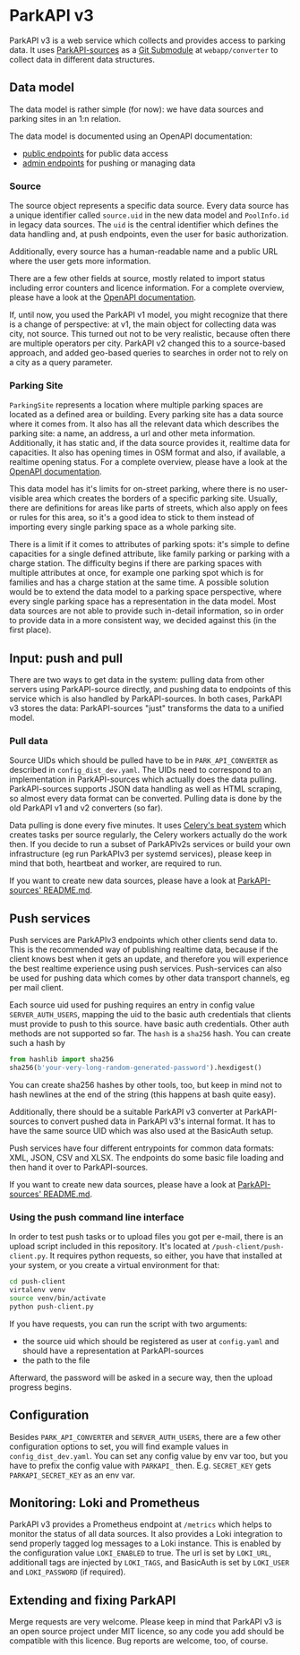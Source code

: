 # ParkAPI v3

ParkAPI v3 is a web service which collects and provides access to parking data. It uses
[ParkAPI-sources](https://github.com/ParkenDD/ParkAPI2-sources) as a
[Git Submodule](https://git-scm.com/book/en/v2/Git-Tools-Submodules) at `webapp/converter` to collect data in different data structures.

## Data model

The data model is rather simple (for now): we have data sources and parking sites in an 1:n relation.

The data model is documented using an OpenAPI documentation:
 - [public endpoints](https://dev-ipl.mobidata-bw.de/park-api/documentation/public.html) for public data access
 - [admin endpoints](https://dev-ipl.mobidata-bw.de/park-api/documentation/admin.html) for pushing or managing data

### Source

The source object represents a specific data source. Every data source has a unique identifier called `source.uid` in
the new data model and `PoolInfo.id` in legacy data sources. The `uid` is the central identifier which defines the
data handling and, at push endpoints, even the user for basic authorization.

Additionally, every source has a human-readable name and a public URL where the user gets more information.

There are a few other fields at source, mostly related to import status including error counters and licence
information. For a complete overview, please have a look at the
[OpenAPI documentation](webapp/models/source.py).

If, until now, you used the ParkAPI v1 model, you might recognize that there is a change of perspective: at v1, the
main object for collecting data was city, not source. This turned out not to be very realistic, because often there are
multiple operators per city. ParkAPI v2 changed this to a source-based approach, and added geo-based queries to
searches in order not to rely on a city as a query parameter.

### Parking Site

`ParkingSite` represents a location where multiple parking spaces are located as a defined area or building. Every
parking site has a data source where it comes from. It also has all the relevant data which describes the parking site:
a name, an address, a url and other meta information. Additionally, it has static and, if the data source provides it,
realtime data for capacities. It also has opening times in OSM format and also, if available, a realtime opening status.
For a complete overview, please have a look at the
[OpenAPI documentation](webapp/models/parking_site.py).

This data model has it's limits for on-street parking, where there is no user-visible area which creates the
borders of a specific parking site. Usually, there are definitions for areas like parts of streets, which also apply
on fees or rules for this area, so it's a good idea to stick to them instead of importing every single parking space as
a whole parking site.

There is a limit if it comes to attributes of parking spots: it's simple to define capacities for a single defined
attribute, like family parking or parking with a charge station. The difficulty begins if there are parking spaces with
multiple attributes at once, for example one parking spot which is for families and has a charge station at the same
time. A possible solution would be to extend the data model to a parking space perspective, where every single parking
space has a representation in the data model. Most data sources are not able to provide such in-detail information, so
in order to provide data in a more consistent way, we decided against this (in the first place).

## Input: push and pull

There are two ways to get data in the system: pulling data from other servers using ParkAPI-source directly, and pushing
data to endpoints of this service which is also handled by ParkAPI-sources. In both cases, ParkAPI v3 stores the data:
ParkAPI-sources "just" transforms the data to a unified model.

### Pull data

Source UIDs which should be pulled have to be in `PARK_API_CONVERTER` as described in `config_dist_dev.yaml`. The UIDs
need to correspond to an implementation in ParkAPI-sources which actually does the data pulling. ParkAPI-sources supports JSON data
handling as well as HTML scraping, so almost every data format can be converted. Pulling data is done by the old
ParkAPI v1 and v2 converters (so far).

Data pulling is done every five minutes. It uses
[Celery's beat system](https://docs.celeryq.dev/en/stable/userguide/periodic-tasks.html) which creates tasks per source
regularly, the Celery workers actually do the work then. If you decide to run a subset of ParkAPIv2s services or
build your own infrastructure (eg run ParkAPIv3 per systemd services), please keep in mind that both, heartbeat and
worker, are required to run.

If you want to create new data sources, please have a look at
[ParkAPI-sources' README.md](https://github.com/ParkenDD/ParkAPI2-sources#polling--scraping-data-1).

## Push services

Push services are ParkAPIv3 endpoints which other clients send data to. This is the recommended way of
publishing realtime data, because if the client knows best when it gets an update, and therefore you will experience the
best realtime experience using push services. Push-services can also be used for pushing data which comes by other
data transport channels, eg per mail client.

Each source uid used for pushing requires an entry in config value `SERVER_AUTH_USERS`, mapping the uid to the basic auth credentials that clients must provide to push to this source.
have basic auth credentials. Other auth methods are not supported so far. The `hash` is a `sha256` hash. You can create
such a hash by

```python
from hashlib import sha256
sha256(b'your-very-long-random-generated-password').hexdigest()
```

You can create sha256 hashes by other tools, too, but keep in mind not to hash newlines at the end of the string (this
happens at bash quite easy).

Additionally, there should be a suitable ParkAPI v3 converter at ParkAPI-sources to convert pushed data in ParkAPI v3's 
internal format. It has to have the same source UID which was also used at the BasicAuth setup.

Push services have four different entrypoints for common data formats: XML, JSON, CSV and XLSX. The endpoints do some
basic file loading and then hand it over to ParkAPI-sources.

If you want to create new data sources, please have a look at
[ParkAPI-sources' README.md](https://github.com/ParkenDD/ParkAPI2-sources#pushed-data-1).

### Using the push command line interface

In order to test push tasks or to upload files you got per e-mail, there is an upload script included in this
repository. It's located at `/push-client/push-client.py`. It requires python requests, so either, you have that
installed at your system, or you create a virtual environment for that:

```bash
cd push-client
virtalenv venv
source venv/bin/activate
python push-client.py
```

If you have requests, you can run the script with two arguments:
- the source uid which should be registered as user at `config.yaml` and should have a representation at ParkAPI-sources
- the path to the file

Afterward, the password will be asked in a secure way, then the upload progress begins.

## Configuration

Besides `PARK_API_CONVERTER` and `SERVER_AUTH_USERS`, there are a few other configuration options to set, you will find
example values in `config_dist_dev.yaml`. You can set any config value by env var too, but you have to prefix the config
value with `PARKAPI_` then. E.g. `SECRET_KEY` gets `PARKAPI_SECRET_KEY` as an env var.

## Monitoring: Loki and Prometheus

ParkAPI v3 provides a Prometheus endpoint at `/metrics` which helps to monitor the status of all data sources. It also
provides a Loki integration to send properly tagged log messages to a Loki instance. This is enabled by the
configuration value `LOKI_ENABLED` to true. The url is set by `LOKI_URL`, additionall tags are injected by `LOKI_TAGS`,
and BasicAuth is set by `LOKI_USER` and `LOKI_PASSWORD` (if required).

## Extending and fixing ParkAPI

Merge requests are very welcome. Please keep in mind that ParkAPI v3 is an open source project under MIT licence, so any
code you add should be compatible with this licence. Bug reports are welcome, too, of course.
